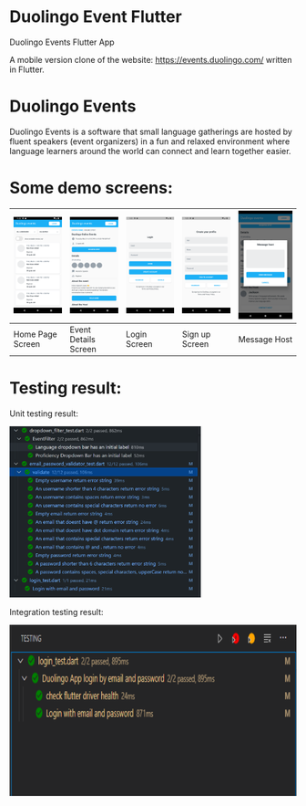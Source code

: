 # Duolingo Event Flutter

Duolingo Events Flutter App

A mobile version clone of the website: https://events.duolingo.com/ written in Flutter.


# Duolingo Events
Duolingo Events is a software that small language gatherings are hosted by fluent speakers (event organizers) in a fun and relaxed environment where language learners around the world can connect and learn together easier.

# Some demo screens:
| <img src="https://github.com/nguyenquan123vn/duolingo_event_flutter/blob/master/assets/Screenshot/Home.png" width="200"> | <img src="https://github.com/nguyenquan123vn/duolingo_event_flutter/blob/master/assets/Screenshot/EventDetail.png" width="200"> | <img src="https://github.com/nguyenquan123vn/duolingo_event_flutter/blob/master/assets/Screenshot/LogIn.png" width="200"> | <img src="https://github.com/nguyenquan123vn/duolingo_event_flutter/blob/master/assets/Screenshot/SignUp.png" width="200"> | <img src="https://github.com/nguyenquan123vn/duolingo_event_flutter/blob/master/assets/Screenshot/Modal.png" width="200"> |
| --- | --- | --- | --- | --- |
| Home Page Screen | Event Details Screen | Login Screen | Sign up Screen | Message Host |

# Testing result:
Unit testing result:

<img src="https://github.com/nguyenquan123vn/duolingo_event_flutter/blob/master/assets/Screenshot/unit_testing_pass.PNG" witdth="350" height="300">

Integration testing result: 

<img src="https://github.com/nguyenquan123vn/duolingo_event_flutter/blob/master/assets/Screenshot/integrate_testing_pass.png" witdth="300" height="300">
